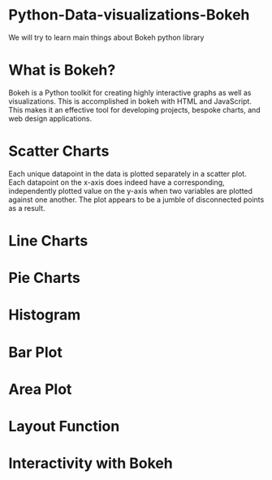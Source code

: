 # Python-Data-visualizations-Bokeh
We will try to learn main things about Bokeh python library

# What is Bokeh?

Bokeh is a Python toolkit for creating highly interactive graphs as well as visualizations. This is accomplished in bokeh with HTML and JavaScript. This makes it an effective tool for developing projects, bespoke charts, and web design applications.


# Scatter Charts
Each unique datapoint in the data is plotted separately in a scatter plot. Each datapoint on the x-axis does indeed have a corresponding, independently plotted value on the y-axis when two variables are plotted against one another. The plot appears to be a jumble of disconnected points as a result.
# Line Charts
# Pie Charts
# Histogram
# Bar Plot
# Area Plot
# Layout Function
# Interactivity with Bokeh